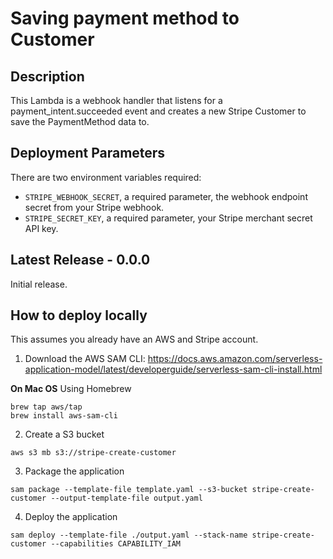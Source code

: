 # Saving payment method to Customer

## Description

This Lambda is a webhook handler that listens for a payment_intent.succeeded event and creates a new Stripe Customer to save the PaymentMethod data to.

## Deployment Parameters

There are two environment variables required:

- `STRIPE_WEBHOOK_SECRET`, a required parameter, the webhook endpoint secret from your Stripe webhook.
- `STRIPE_SECRET_KEY`, a required parameter, your Stripe merchant secret API key.


## Latest Release - 0.0.0

Initial release.

## How to deploy locally

This assumes you already have an AWS and Stripe account.

1. Download the AWS SAM CLI: https://docs.aws.amazon.com/serverless-application-model/latest/developerguide/serverless-sam-cli-install.html

**On Mac OS**
Using Homebrew

```
brew tap aws/tap
brew install aws-sam-cli
```

2. Create a S3 bucket

```
aws s3 mb s3://stripe-create-customer
```

3. Package the application

```
sam package --template-file template.yaml --s3-bucket stripe-create-customer --output-template-file output.yaml
```

4. Deploy the application

```
sam deploy --template-file ./output.yaml --stack-name stripe-create-customer --capabilities CAPABILITY_IAM
```
